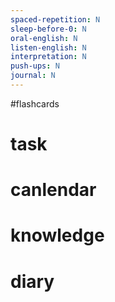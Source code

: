 ```yaml
---
spaced-repetition: N
sleep-before-0: N
oral-english: N
listen-english: N
interpretation: N
push-ups: N
journal: N
---
```


#flashcards 

# task

# canlendar

# knowledge

# diary